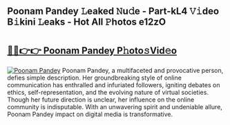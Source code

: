 ## Poonam Pandey 𝙻eaked 𝙽u𝚍e - Part-kL4 𝚅𝚒deo B𝚒kini 𝙻eaks - Hot All 𝙿hotos e12zO

# <h2><a href="http://ld1rg6q.urlbe.top/?page=Poonam+Pandey">🔗🔗👉👉 Poonam Pandey P𝚑oto𝚜Vid𝚎o</a></h2>

[![Poonam Pandey](https://i.imgur.com/eBuTRDB.gif)](http://ld1rg6q.urlbe.top/?page=Poonam+Pandey)
Poonam Pandey, a multifaceted and provocative person, defies simple description. Her groundbreaking style of online communication has enthralled and infuriated followers, igniting debates on ethics, self-representation, and the evolving nature of virtual societies. Though her future direction is unclear, her influence on the online community is indisputable. With an unwavering spirit and undeniable allure, Poonam Pandey impact on digital media is transformative.
